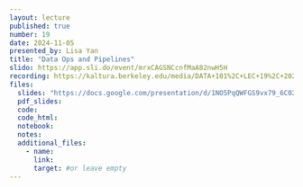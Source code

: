 ```yaml
---
layout: lecture
published: true
number: 19
date: 2024-11-05
presented_by: Lisa Yan
title: "Data Ops and Pipelines"
slido: https://app.sli.do/event/mrxCAGSNCcnfMaA82nwH5H
recording: https://kaltura.berkeley.edu/media/DATA+101%2C+LEC+19%2C+2024-11-05/1_dyw7s5hv/355307012
files:
  slides: "https://docs.google.com/presentation/d/1NO5PqQWFGS9vx79_6C02Nh8JnAaTkdNDb4Zor9862kM/edit?usp=sharing"
  pdf_slides:
  code:
  code_html:
  notebook:
  notes:
  additional_files:
    - name:
      link:
      target: #or leave empty
---
```


